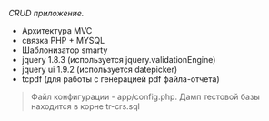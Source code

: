 *CRUD приложение.*
* Архитектура MVC
* связка PHP + MYSQL
* Шаблонизатор smarty
* jquery 1.8.3 (используется jquery.validationEngine)
* jquery ui 1.9.2 (используется datepicker)
* tcpdf (для работы с генерацией pdf файла-отчета)

> Файл конфигурации - app/config.php. 
> Дамп тестовой базы находится в корне tr-crs.sql
